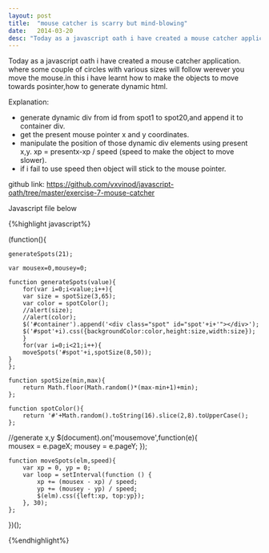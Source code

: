 ```yaml
---
layout: post
title:  "mouse catcher is scarry but mind-blowing"
date:   2014-03-20
desc: "Today as a javascript oath i have created a mouse catcher application. where some couple of circles with various sizes will follow werever you move the mouse.in this i have learnt how to make the objects to move towards posinter,how to generate dynamic html"
---
```



Today as a javascript oath i have created a mouse catcher application. where some couple of circles with various sizes will follow werever you move the mouse.in this i have learnt how to make the objects to move towards posinter,how to generate dynamic html.

Explanation:

+ generate dynamic div from id from spot1 to spot20,and append it to container div.
+ get the present mouse pointer x and y coordinates.
+ manipulate the position of those dynamic div elements using present x,y.
	xp =  presentx-xp / speed (speed to make the object to move slower).
+ if i fail to use speed then object will stick to the mouse pointer.

github link: https://github.com/vxvinod/javascript-oath/tree/master/exercise-7-mouse-catcher


Javascript file below

{%highlight javascript%}

(function(){

	generateSpots(21);

	var mousex=0,mousey=0;

	function generateSpots(value){
		for(var i=0;i<value;i++){
		var size = spotSize(3,65);
		var color = spotColor();
		//alert(size);
		//alert(color);
		$('#container').append('<div class="spot" id="spot'+i+'"></div>');
		$('#spot'+i).css({backgroundColor:color,height:size,width:size});
		}
		for(var i=0;i<21;i++){
		moveSpots('#spot'+i,spotSize(8,50));
	}
	};

	function spotSize(min,max){
		return Math.floor(Math.random()*(max-min+1)+min);
	};

	function spotColor(){
		return '#'+Math.random().toString(16).slice(2,8).toUpperCase();
	};
//generate x,y 
	$(document).on('mousemove',function(e){		
		mousex = e.pageX;
		mousey = e.pageY;
	});
	

	function moveSpots(elm,speed){
		var xp = 0, yp = 0;
		var loop = setInterval(function () {
			xp += (mousex - xp) / speed;
			yp += (mousey - yp) / speed;
			$(elm).css({left:xp, top:yp});
		}, 30);
	};

})();

{%endhighlight%}


